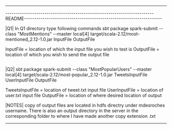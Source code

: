 _________________________________________________________________________________________________________________________________________________
------------------------------------------------------------------------README-------------------------------------------------------------------

|Q1|
In Q1 directory type following commands
sbt package
spark-submit --class "MostMentions" --master local[4] target/scala-2.12/most-mentioned_2.12-1.0.jar InputFile OutputFile 

InputFile = location of which the input file you wish to test is
OutputFile = location of which you wish to send the output file 
##
|Q2|
sbt package
spark-submit --class "MostPopularUsers" --master local[4] target/scala-2.12/most-popular_2.12-1.0.jar TweetsInputFile UserInputFile OutputFile

TweetsInputFile = location of tweet.txt input file
UserInputFile = location of user.txt input file
OutputFile = location of where desired location of output 

|NOTES|
copy of output files are located in hdfs directry under mdesroches username. There is also an output directory in the server in the 
corresponding folder to where I have made another copy extension .txt 
_________________________________________________________________________________________________________________________________________________
